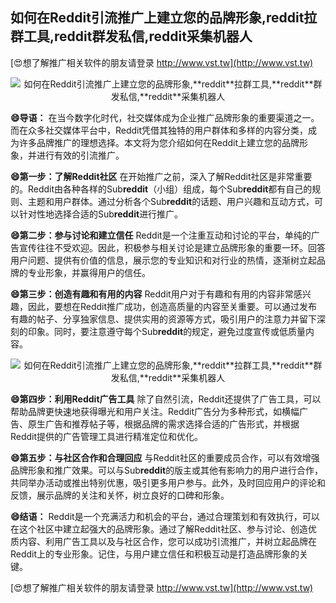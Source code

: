 ## **如何在Reddit引流推广上建立您的品牌形象,**reddit**拉群工具,**reddit**群发私信,**reddit**采集机器人**

[😍想了解推广相关软件的朋友请登录 http://www.vst.tw](http://www.vst.tw)

 <center><img src="https://vst.tw/MP4/tuiguang/png/3.png" alt="如何在Reddit引流推广上建立您的品牌形象,**reddit**拉群工具,**reddit**群发私信,**reddit**采集机器人"></center>

**😄导语：**
在当今数字化时代，社交媒体成为企业推广品牌形象的重要渠道之一。而在众多社交媒体平台中，Reddit凭借其独特的用户群体和多样的内容分类，成为许多品牌推广的理想选择。本文将为您介绍如何在Reddit上建立您的品牌形象，并进行有效的引流推广。

**😄第一步：了解Reddit社区**
在开始推广之前，深入了解Reddit社区是非常重要的。Reddit由各种各样的Sub**reddit**（小组）组成，每个Sub**reddit**都有自己的规则、主题和用户群体。通过分析各个Sub**reddit**的话题、用户兴趣和互动方式，可以针对性地选择合适的Sub**reddit**进行推广。

**😄第二步：参与讨论和建立信任**
Reddit是一个注重互动和讨论的平台，单纯的广告宣传往往不受欢迎。因此，积极参与相关讨论是建立品牌形象的重要一环。回答用户问题、提供有价值的信息，展示您的专业知识和对行业的热情，逐渐树立起品牌的专业形象，并赢得用户的信任。

**😄第三步：创造有趣和有用的内容**
Reddit用户对于有趣和有用的内容非常感兴趣，因此，要想在Reddit推广成功，创造高质量的内容至关重要。可以通过发布有趣的帖子、分享独家信息、提供实用的资源等方式，吸引用户的注意力并留下深刻的印象。同时，要注意遵守每个Sub**reddit**的规定，避免过度宣传或低质量内容。

 <center><img src="https://vst.tw/MP4/tuiguang/png/0.png" alt="如何在Reddit引流推广上建立您的品牌形象,**reddit**拉群工具,**reddit**群发私信,**reddit**采集机器人"></center>

**😄第四步：利用Reddit广告工具**
除了自然引流，Reddit还提供了广告工具，可以帮助品牌更快速地获得曝光和用户关注。Reddit广告分为多种形式，如横幅广告、原生广告和推荐帖子等，根据品牌的需求选择合适的广告形式，并根据Reddit提供的广告管理工具进行精准定位和优化。

**😄第五步：与社区合作和合理回应**
与Reddit社区的重要成员合作，可以有效增强品牌形象和推广效果。可以与Sub**reddit**的版主或其他有影响力的用户进行合作，共同举办活动或推出特别优惠，吸引更多用户参与。此外，及时回应用户的评论和反馈，展示品牌的关注和关怀，树立良好的口碑和形象。

**😄结语：**
Reddit是一个充满活力和机会的平台，通过合理策划和有效执行，可以在这个社区中建立起强大的品牌形象。通过了解Reddit社区、参与讨论、创造优质内容、利用广告工具以及与社区合作，您可以成功引流推广，并树立起品牌在Reddit上的专业形象。记住，与用户建立信任和积极互动是打造品牌形象的关键。

[😍想了解推广相关软件的朋友请登录 http://www.vst.tw](http://www.vst.tw)



